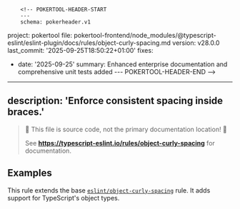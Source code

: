         <!-- POKERTOOL-HEADER-START
        ---
        schema: pokerheader.v1
project: pokertool
file: pokertool-frontend/node_modules/@typescript-eslint/eslint-plugin/docs/rules/object-curly-spacing.md
version: v28.0.0
last_commit: '2025-09-25T18:50:22+01:00'
fixes:
- date: '2025-09-25'
  summary: Enhanced enterprise documentation and comprehensive unit tests added
        ---
        POKERTOOL-HEADER-END -->
---
description: 'Enforce consistent spacing inside braces.'
---

> 🛑 This file is source code, not the primary documentation location! 🛑
>
> See **https://typescript-eslint.io/rules/object-curly-spacing** for documentation.

## Examples

This rule extends the base [`eslint/object-curly-spacing`](https://eslint.org/docs/rules/object-curly-spacing) rule.
It adds support for TypeScript's object types.
